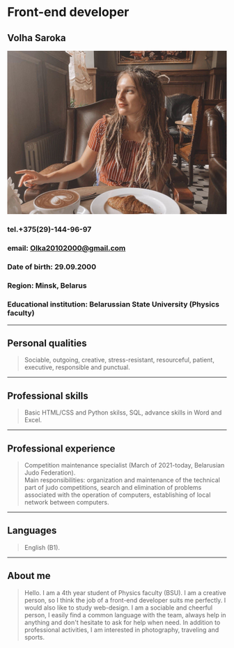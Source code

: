 # Front-end developer
## **Volha Saroka**
![Photo](Ptoto_of_me.jpg)
### tel.+375(29)-144-96-97
### email: Olka20102000@gmail.com
### Date of birth: 29.09.2000
### Region: Minsk, Belarus
### Educational institution: Belarussian State University (Physics faculty)
***
## Personal qualities
>Sociable, outgoing, creative, stress-resistant, resourceful, patient, executive, responsible and punctual.
***
## Professional skills
>Basic HTML/CSS and Python skilss, SQL, advance skills in Word and Excel.
***
## Professional experience
>Competition maintenance specialist (March of 2021-today, Belarusian Judo Federation). <br> Main responsibilities: organization and maintenance of the technical part of judo competitions, search and elimination of problems associated with the operation of computers, establishing of local network between computers.
***
## Languages
>English (B1).
***
## About me
>Hello. I am a 4th year student of Physics faculty (BSU). I am a creative person, so I think the job of a front-end developer suits me perfectly.  I would also like to study web-design.  I am a sociable and cheerful person, I easily find a common language with the team, always help in anything and don't hesitate to ask for help when need. In addition to professional activities, I am interested in photography, traveling and sports.